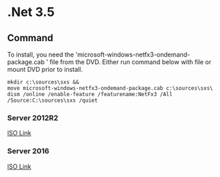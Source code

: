 # .Net 3.5

## Command

To install, you need the 'microsoft-windows-netfx3-ondemand-package.cab ' file from the DVD. Either run command below with file or mount DVD prior to install.

```
mkdir c:\sources\sxs &&
move microsoft-windows-netfx3-ondemand-package.cab c:\sources\sxs\
dism /online /enable-feature /featurename:NetFx3 /All /Source:C:\sources\sxs /quiet
```

### Server 2012R2
[ ISO Link](http://care.dlservice.microsoft.com/dl/download/6/2/A/62A76ABB-9990-4EFC-A4FE-C7D698DAEB96/9600.17050.WINBLUE_REFRESH.140317-1640_X64FRE_SERVER_EVAL_EN-US-IR3_SSS_X64FREE_EN-US_DV9.ISO)

### Server 2016
[ISO Link](http://care.dlservice.microsoft.com/dl/download/1/6/F/16FA20E6-4662-482A-920B-1A45CF5AAE3C/14393.0.160715-1616.RS1_RELEASE_SERVER_EVAL_X64FRE_EN-US.ISO)
